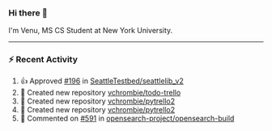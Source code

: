 ### Hi there 👋

I'm Venu, MS CS Student at New York University.

---

### :zap: Recent Activity

<!--RECENT_ACTIVITY:start-->
1. 👍 Approved [#196](https://github.com/SeattleTestbed/seattlelib_v2/pull/196#pullrequestreview-1735667948) in [SeattleTestbed/seattlelib_v2](https://github.com/SeattleTestbed/seattlelib_v2)
2. 📔 Created new repository [vchrombie/todo-trello](https://github.com/vchrombie/todo-trello)
3. 📔 Created new repository [vchrombie/pytrello2](https://github.com/vchrombie/pytrello2)
4. 📔 Created new repository [vchrombie/pytrello2](https://github.com/vchrombie/pytrello2)
5. 💬 Commented on [#591](https://github.com/opensearch-project/opensearch-build/issues/591#issuecomment-1787496554) in [opensearch-project/opensearch-build](https://github.com/opensearch-project/opensearch-build)
<!--RECENT_ACTIVITY:end-->

<!--
**vchrombie/vchrombie** is a ✨ _special_ ✨ repository because its `README.md` (this file) appears on your GitHub profile.

Here are some ideas to get you started:

- 🔭 I’m currently working on ...
- 🌱 I’m currently learning ...
- 👯 I’m looking to collaborate on ...
- 🤔 I’m looking for help with ...
- 💬 Ask me about ...
- 📫 How to reach me: ...
- 😄 Pronouns: ...
- ⚡ Fun fact: ...
-->
